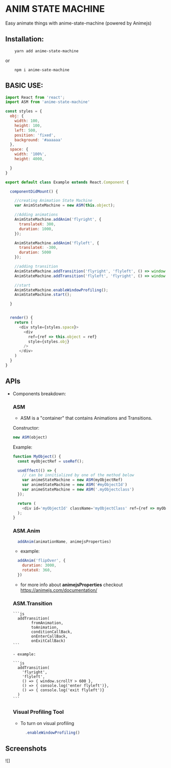 # ANIM STATE MACHINE

Easy animate things with anime-state-machine  (powered by Animejs)

## Installation:

```
    yarn add anime-state-machine
```
or 

```
    npm i anime-sate-machine
```


## BASIC USE:

``` javascript
import React from 'react';
import ASM from 'anime-state-machine'

const styles = {
  obj: {
    width: 100,
    height: 100,
    left: 500,
    position: 'fixed',
    background: '#aaaaaa'
  },
  space: {
    width: '100%',
    height: 4000,

  }
}

export default class Example extends React.Component {

  componentDidMount() {

    //creating Animation State Machine
    var AnimStateMachine = new ASM(this.object);

    //Adding animations
    AnimStateMachine.addAnim('flyright', {
      translateX: 300,
      duration: 1000,
    });

    AnimStateMachine.addAnim('flyleft', {
      translateX: -300,
      duration: 5000
    });

    //adding transition
    AnimStateMachine.addTransition('flyright', 'flyleft', () => window.scrollY > 500);
    AnimStateMachine.addTransition('flyleft', 'flyright', () => window.scrollY < 10);

    //start
    AnimStateMachine.enableWindowProfiling();
    AnimStateMachine.start();

  }


  render() {
    return (
      <div style={styles.space}>
        <div
          ref={ref => this.object = ref}
          style={styles.obj}
        />
      </div>
    )
  }
}  
```

## APIs 
- Components breakdown:
  ### ASM 
    - ASM is a "container" that contains Animations and Transitions. 

    Constructor:
    ``` js 
    new ASM(object) 
    ```
    Example:
    ``` js
    function MyObject() {
      const myObjectRef = useRef();
    
      useEffect(() => {
        // can be innitialized by one of the method below
        var animeStateMachine = new ASM(myObjectRef)
        var animeStateMachine = new ASM('#myObjectId')
        var animeStateMachine = new ASM('.myObjectclass')
      });

      return (
        <div id='myObjectId' className='myObjectClass' ref={ref => myObjectRef = ref}> </div>
      );
    }
  ```
    
  
  ### ASM.Anim

    ```js
      addAnim(animationName, animejsProperties)
    ```
    - example: 
    ```js
      addAnim('flipOver', {
        duration: 3000,
        rotateX: 360,
      })
    ```
    - for more info about **animejsProperties** checkout https://animejs.com/documentation/

  ### ASM.Transition
      ```js
        addTransition(
              fromAnimation, 
              toAnimation, 
              conditionCallBack, 
              onEnterCallBack, 
              onExitCallBack)
      ```

      - example:

      ```js
        addTransition( 
          'flyright',
          'flyleft',
          () => { window.scrollY > 600 },
          () => { console.log('enter flyleft')},
          () => { console.log('exit flyleft')}
        )
      ```

  ### Visual Profiling Tool
  - To turn on visual profiling
    ```js
      .enableWindowProfiling()
    ```

## Screenshots
![]
 

